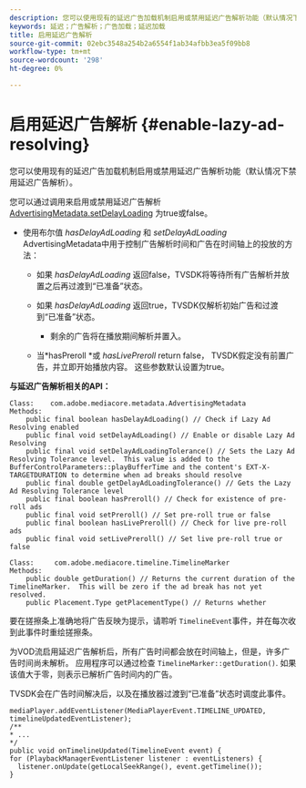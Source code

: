 ```yaml
---
description: 您可以使用现有的延迟广告加载机制启用或禁用延迟广告解析功能（默认情况下禁用延迟广告解析）。
keywords: 延迟；广告解析；广告加载；延迟加载
title: 启用延迟广告解析
source-git-commit: 02ebc3548a254b2a6554f1ab34afbb3ea5f09bb8
workflow-type: tm+mt
source-wordcount: '298'
ht-degree: 0%

---
```


# 启用延迟广告解析 {#enable-lazy-ad-resolving}

您可以使用现有的延迟广告加载机制启用或禁用延迟广告解析功能（默认情况下禁用延迟广告解析）。

您可以通过调用来启用或禁用延迟广告解析 [AdvertisingMetadata.setDelayLoading](https://help.adobe.com/en_US/primetime/api/psdk/javadoc_2.4/com/adobe/mediacore/metadata/AdvertisingMetadata.html#setDelayAdLoading-boolean-) 为true或false。

* 使用布尔值 *hasDelayAdLoading* 和 *setDelayAdLoading* AdvertisingMetadata中用于控制广告解析时间和广告在时间轴上的投放的方法：

   * 如果 *hasDelayAdLoading* 返回false，TVSDK将等待所有广告解析并放置之后再过渡到“已准备”状态。
   * 如果 *hasDelayAdLoading* 返回true，TVSDK仅解析初始广告和过渡到“已准备”状态。

      * 剩余的广告将在播放期间解析并置入。

   * 当*hasPreroll *或 *hasLivePreroll* return false， TVSDK假定没有前置广告，并立即开始播放内容。 这些参数默认设置为true。

**与延迟广告解析相关的API：**

```
Class:    com.adobe.mediacore.metadata.AdvertisingMetadata 
Methods: 
    public final boolean hasDelayAdLoading() // Check if Lazy Ad Resolving enabled 
    public final void setDelayAdLoading() // Enable or disable Lazy Ad Resolving 
    public final void setDelayAdLoadingTolerance() // Sets the Lazy Ad Resolving Tolerance level.  This value is added to the BufferControlParameters::playBufferTime and the content's EXT-X-TARGETDURATION to determine when ad breaks should resolve 
    public final double getDelayAdLoadingTolerance() // Gets the Lazy Ad Resolving Tolerance level 
    public final boolean hasPreroll() // Check for existence of pre-roll ads 
    public final void setPreroll() // Set pre-roll true or false 
    public final boolean hasLivePreroll() // Check for live pre-roll ads 
    public final void setLivePreroll() // Set live pre-roll true or false

Class:     com.adobe.mediacore.timeline.TimelineMarker 
Methods: 
    public double getDuration() // Returns the current duration of the TimelineMarker.  This will be zero if the ad break has not yet resolved. 
    public Placement.Type getPlacementType() // Returns whether
```

要在搓擦条上准确地将广告反映为提示，请聆听 `TimelineEvent`事件，并在每次收到此事件时重绘搓擦条。

为VOD流启用延迟广告解析后，所有广告时间都会放在时间轴上，但是，许多广告时间尚未解析。 应用程序可以通过检查 `TimelineMarker::getDuration()`. 如果该值大于零，则表示已解析广告时间内的广告。

TVSDK会在广告时间解决后，以及在播放器过渡到“已准备”状态时调度此事件。

```
mediaPlayer.addEventListener(MediaPlayerEvent.TIMELINE_UPDATED, timelineUpdatedEventListener); 
/** 
* ... 
*/ 
public void onTimelineUpdated(TimelineEvent event) { 
for (PlaybackManagerEventListener listener : eventListeners) { 
  listener.onUpdate(getLocalSeekRange(), event.getTimeline()); 
}
```

